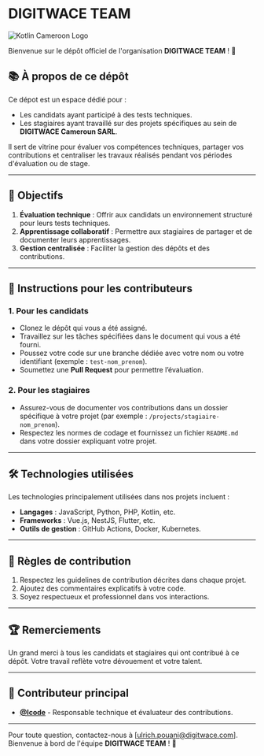 # DIGITWACE TEAM

![Kotlin Cameroon Logo](https://digitwace.com/wp-content/uploads/2021/11/logo-digitwace.jpg)

Bienvenue sur le dépôt officiel de l'organisation **DIGITWACE TEAM** ! 🚀

## 📚 À propos de ce dépôt

Ce dépot est un espace dédié pour :
- Les candidats ayant participé à des tests techniques.
- Les stagiaires ayant travaillé sur des projets spécifiques au sein de **DIGITWACE Cameroun SARL**.

Il sert de vitrine pour évaluer vos compétences techniques, partager vos contributions et centraliser les travaux réalisés pendant vos périodes d'évaluation ou de stage.

---

## 🎯 Objectifs

1. **Évaluation technique** : Offrir aux candidats un environnement structuré pour leurs tests techniques.  
2. **Apprentissage collaboratif** : Permettre aux stagiaires de partager et de documenter leurs apprentissages.  
3. **Gestion centralisée** : Faciliter la gestion des dépôts et des contributions.

---

## 🚦 Instructions pour les contributeurs

### 1. **Pour les candidats**
- Clonez le dépôt qui vous a été assigné.
- Travaillez sur les tâches spécifiées dans le document qui vous a été fourni.
- Poussez votre code sur une branche dédiée avec votre nom ou votre identifiant (exemple : `test-nom_prenom`).
- Soumettez une **Pull Request** pour permettre l’évaluation.

### 2. **Pour les stagiaires**
- Assurez-vous de documenter vos contributions dans un dossier spécifique à votre projet (par exemple : `/projects/stagiaire-nom_prenom`).
- Respectez les normes de codage et fournissez un fichier `README.md` dans votre dossier expliquant votre projet.

---

## 🛠️ Technologies utilisées

Les technologies principalement utilisées dans nos projets incluent :
- **Langages** : JavaScript, Python, PHP, Kotlin, etc.
- **Frameworks** : Vue.js, NestJS, Flutter, etc.
- **Outils de gestion** : GitHub Actions, Docker, Kubernetes.

---

## 📝 Règles de contribution

1. Respectez les guidelines de contribution décrites dans chaque projet.
2. Ajoutez des commentaires explicatifs à votre code.
3. Soyez respectueux et professionnel dans vos interactions.

---

## 🏆 Remerciements

Un grand merci à tous les candidats et stagiaires qui ont contribué à ce dépôt. Votre travail reflète votre dévouement et votre talent.  

---

## 👤 Contributeur principal

- **[@Icode](https://github.com/pouani)** - Responsable technique et évaluateur des contributions.

---

Pour toute question, contactez-nous à [ulrich.pouani@digitwace.com].  
Bienvenue à bord de l'équipe **DIGITWACE TEAM** ! 🚀
